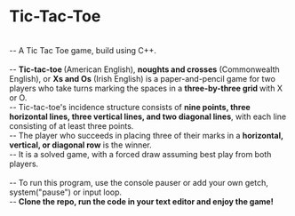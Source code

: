 # Tic-Tac-Toe
<br> -- A Tic Tac Toe game, build using C++.
<br><br> -- <b> Tic-tac-toe </b> (American English), <b>noughts and crosses</b> (Commonwealth English), or <b>Xs and Os</b> (Irish English) is a paper-and-pencil game for two players who take turns marking the spaces in a <b> three-by-three grid </b> with X or O. 
<br> -- Tic-tac-toe's incidence structure consists of <b>nine points, three horizontal lines, three vertical lines, and two diagonal lines</b>, with each line consisting of at least three points.
<br> -- The player who succeeds in placing three of their marks in a <b>horizontal, vertical, or diagonal row</b> is the winner. 
<br> -- It is a solved game, with a forced draw assuming best play from both players.
<br> <br> -- To run this program, use the console pauser or add your own getch, system("pause") or input loop.
<br> -- <b>Clone the repo, run the code in your text editor and enjoy the game!</b>


